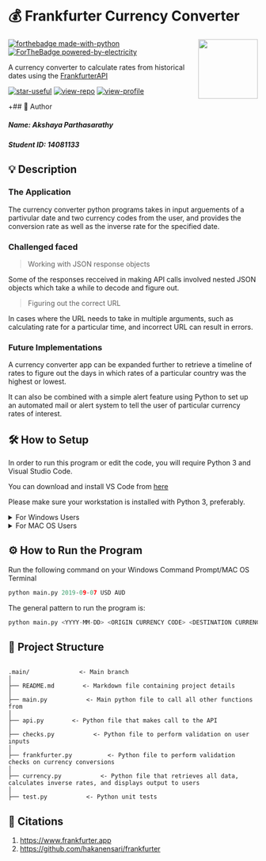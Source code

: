 # 💰 Frankfurter Currency Converter
<img src="https://pixelartmaker-data-78746291193.nyc3.digitaloceanspaces.com/image/9f54815822d853b.png" align="right" width="120"/>

[![forthebadge made-with-python](http://ForTheBadge.com/images/badges/made-with-python.svg)](https://www.python.org/)
[![ForTheBadge powered-by-electricity](http://ForTheBadge.com/images/badges/powered-by-electricity.svg)](http://ForTheBadge.com)

A currency converter to calculate rates from historical dates using the [FrankfurterAPI](https://www.frankfurter.app)

[![star-useful](https://img.shields.io/badge/🌟-If%20useful-red.svg)](https://shields.io) 
[![view-repo](https://img.shields.io/badge/View-Repo-blueviolet)](https://github.com/iaks23?tab=repositories)
[![view-profile](https://img.shields.io/badge/Go%20To-Profile-orange)](https://github.com/iaks23) 

+## 🪪 Author
##### Name: Akshaya Parthasarathy
##### Student ID: 14081133

## 💡 Description

### The Application

The currency converter python programs takes in input arguements of a partivular date and two currency codes from the user, and provides the conversion rate as well as the inverse rate for the specified date. 

### Challenged faced

> Working with JSON response objects 

Some of the responses recceived in making API calls involved nested JSON objects which take a while to decode and figure out.

> Figuring out the correct URL

In cases where the URL needs to take in multiple arguments, such as calculating rate for a particular time, and incorrect URL can result in errors.

### Future Implementations

A currency converter app can be expanded further to retrieve a timeline of rates to figure out the days in which rates of a particular country was the highest or lowest. 

It can also be combined with a simple alert feature using Python to set up an automated mail or alert system to tell the user of particular currency rates of interest. 

## 🛠 How to Setup

In order to run this program or edit the code, you will require Python 3 and Visual Studio Code.

You can download and install VS Code from [here](https://code.visualstudio.com)

Please make sure your workstation is installed with Python 3, preferably.  

<details> 
  <summary>
    For Windows Users
  </summary>
  
  See how you can install python 
  [here](https://phoenixnap.com/kb/how-to-install-python-3-windows) 
  
 </details>
  
  <details> 
  <summary>
    For MAC OS Users
  </summary>
  
  
  
  You can download latest version of Python [here](https://www.python.org/downloads/macos/) 
 
  
  
  </details>

## ⚙️ How to Run the Program

Run the following command on your Windows Command Prompt/MAC OS Terminal

```python
python main.py 2019-09-07 USD AUD
```

The general pattern to run the program is: 

```python
python main.py <YYYY-MM-DD> <ORIGIN CURRENCY CODE> <DESTINATION CURRENCY CODE>
```

## 📂 Project Structure

```

.main/              <- Main branch
│
├── README.md        <- Markdown file containing project details
│
├── main.py           <- Main python file to call all other functions from
│
├── api.py        <- Python file that makes call to the API
│
├── checks.py           <- Python file to perform validation on user inputs
│
├── frankfurter.py          <- Python file to perform validation checks on currency conversions
│
├── currency.py           <- Python file that retrieves all data, calculates inverse rates, and displays output to users
│
├── test.py           <- Python unit tests

```


## 📎 Citations

1) https://www.frankfurter.app
2) https://github.com/hakanensari/frankfurter
